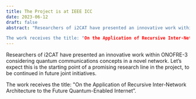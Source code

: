 ```yaml
---
title: The Project is at IEEE ICC
date: 2023-06-12
draft: false
abstract: "Researchers of i2CAT have presented an innovative work within ONOFRE-3 considering quantum communications concepts in a novel network. Let’s expect this is the starting point of a promising research line in the project, to be continued in future joint initiatives.

The work receives the title: "On the Application of Recursive Inter-Network Architecture to the Future Quantum-Enabled Internet”."
---
```


Researchers of i2CAT have presented an innovative work within ONOFRE-3 considering quantum communications concepts in a novel network. Let’s expect this is the starting point of a promising research line in the project, to be continued in future joint initiatives.

The work receives the title: "On the Application of Recursive Inter-Network Architecture to the Future Quantum-Enabled Internet”.

<!--more-->